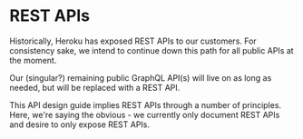 # REST APIs

Historically, Heroku has exposed REST APIs to our customers.
For consistency sake, we intend to continue down this path for all public APIs at the moment.

Our (singular?) remaining public GraphQL API(s) will live on as long as needed, but will be replaced with a REST API.

This API design guide implies REST APIs through a number of principles.
Here, we're saying the obvious - we currently only document REST APIs and desire to only expose REST APIs.

